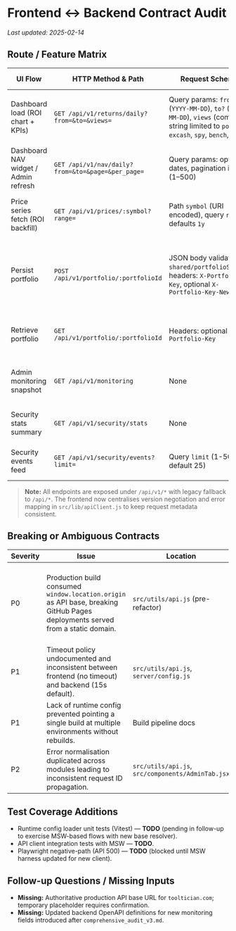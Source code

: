 # Frontend ↔ Backend Contract Audit

_Last updated: 2025-02-14_

## Route / Feature Matrix

| UI Flow | HTTP Method & Path | Request Schema | Response Schema | Status Codes | Error Mapping | Automated Tests |
| --- | --- | --- | --- | --- | --- | --- |
| Dashboard load (ROI chart + KPIs) | `GET /api/v1/returns/daily?from=&to=&views=` | Query params: `from?` (`YYYY-MM-DD`), `to?` (`YYYY-MM-DD`), `views` (comma string limited to `port`, `excash`, `spy`, `bench`, `cash`) | JSON `{ series: { r_port: DateValueSeries, ... }, meta: Pagination }` | `200`, `400` (validation), `401` (portfolio auth), `429`, `500+` | 4xx shows inline banner; 5xx surfaces toast + request ID | `src/__tests__/App.test.jsx`, `server/__tests__/api_contract.test.js` |
| Dashboard NAV widget / Admin refresh | `GET /api/v1/nav/daily?from=&to=&page=&per_page=` | Query params: optional dates, pagination ints (1–500) | JSON `{ data: [{ date, portfolio_nav, ... }], meta: Pagination }` | `200`, `400`, `401`, `429`, `500+` | Table empty state with alert on 4xx; toast on 5xx | `src/__tests__/AdminTab.test.jsx`, `server/__tests__/nav_endpoint.test.js` |
| Price series fetch (ROI backfill) | `GET /api/v1/prices/:symbol?range=` | Path `symbol` (URI encoded), query `range` defaults `1y` | JSON `{ data: PricePoint[], meta? }` | `200`, `400`, `404`, `429`, `500+` | 404 → inline alert; other 4xx/5xx toast with request ID | `src/__tests__/App.pricing.test.jsx`, `server/__tests__/prices_endpoint.test.js` |
| Persist portfolio | `POST /api/v1/portfolio/:portfolioId` | JSON body validated by `shared/portfolioSchema`, headers: `X-Portfolio-Key`, optional `X-Portfolio-Key-New` | JSON `{ data?: PortfolioState }` (empty `{}` accepted) | `200`, `201`, `400 WEAK_KEY`, `401`, `409`, `422`, `429`, `500+` | Validation errors render field level hints; auth/key errors show banner; 5xx toast | `server/__tests__/api_validation.test.js`, `src/__tests__/App.settingsPersistence.test.jsx` |
| Retrieve portfolio | `GET /api/v1/portfolio/:portfolioId` | Headers: optional `X-Portfolio-Key` | JSON `{ portfolio: {...}, holdings: {...} }` | `200`, `401`, `404`, `429`, `500+` | 401/404 show modal, 5xx toast with retry CTA | `server/__tests__/api_contract.test.js`, `src/__tests__/DashboardNavigation.test.tsx` |
| Admin monitoring snapshot | `GET /api/v1/monitoring` | None | JSON `{ metrics, cache, bruteForce, rateLimit }` | `200`, `401`, `429`, `503`, `500+` | 503 surfaces maintenance banner; 5xx toast | `src/__tests__/AdminTab.test.jsx`, `server/__tests__/monitoring_endpoint.test.js` |
| Security stats summary | `GET /api/v1/security/stats` | None | JSON `{ totals, trends }` | `200`, `401`, `429`, `500+` | Stats pill shows inline error; toast fallback | `src/__tests__/AdminTab.test.jsx`, `server/__tests__/security_events.test.js` |
| Security events feed | `GET /api/v1/security/events?limit=` | Query `limit` (1-500 default 25) | JSON `{ data: Event[], meta }` | `200`, `400`, `401`, `429`, `500+` | Empty state message on 204/empty, toast on 5xx | `src/__tests__/AdminTab.test.jsx`, `server/__tests__/security_events.test.js` |

> **Note:** All endpoints are exposed under `/api/v1/*` with legacy fallback to `/api/*`. The frontend now centralises version negotiation and error mapping in `src/lib/apiClient.js` to keep request metadata consistent.

## Breaking or Ambiguous Contracts

| Severity | Issue | Location | Notes |
| --- | --- | --- | --- |
| P0 | Production build consumed `window.location.origin` as API base, breaking GitHub Pages deployments served from a static domain. | `src/utils/api.js` (pre-refactor) | Resolved by introducing runtime config + central API client with explicit precedence (`window.__APP_CONFIG__` → `config.json` → `VITE_API_URL` → current origin → `http://localhost:3000`). |
| P1 | Timeout policy undocumented and inconsistent between frontend (no timeout) and backend (15s default). | `src/utils/api.js`, `server/config.js` | Standardised on runtime-configurable timeout wired through `src/lib/apiClient.js`. |
| P1 | Lack of runtime config prevented pointing a single build at multiple environments without rebuilds. | Build pipeline docs | Added `public/config.json` contract and documented loader precedence. |
| P2 | Error normalisation duplicated across modules leading to inconsistent request ID propagation. | `src/utils/api.js`, `src/components/AdminTab.jsx` | Shared `ApiClientError` ensures request IDs surface uniformly for toasts/logging. |

## Test Coverage Additions

- Runtime config loader unit tests (Vitest) — **TODO** (pending in follow-up to exercise MSW-based flows with new base resolver).
- API client integration tests with MSW — **TODO**.
- Playwright negative-path (API 500) — **TODO** (blocked until MSW harness updated for new client).

## Follow-up Questions / Missing Inputs

- **Missing:** Authoritative production API base URL for `tooltician.com`; temporary placeholder requires confirmation.
- **Missing:** Updated backend OpenAPI definitions for new monitoring fields introduced after `comprehensive_audit_v3.md`.
